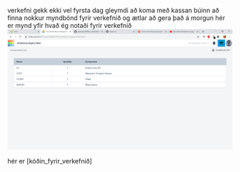 verkefni gekk ekki vel fyrsta dag gleymdi að koma með kassan 
búinn að finna nokkur myndbönd fyrir verkefnið og ætlar að gera það á morgun
hér er mynd yfir hvað ég notaði fyrir verkefnið
![upplysingar](https://github.com/agustbirgir/verk_lokaverk/blob/master/tinkercad.png)

hér er [kóðin_fyrir_verkefnið]
